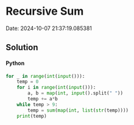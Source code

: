 # Recursive Sum

Date: 2024-10-07 21:37:19.085381

## Solution

#### Python
```python
for _ in range(int(input())):
    temp = 0
    for i in range(int(input())):
        a, b = map(int, input().split(" "))
        temp += a*b
    while temp > 9:
        temp = sum(map(int, list(str(temp))))
    print(temp)
 ```